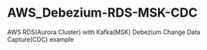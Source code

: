 # AWS_Debezium-RDS-MSK-CDC
AWS RDS(Aurora Cluster) with Kafka(MSK) Debezium Change Data Capture(CDC) example
